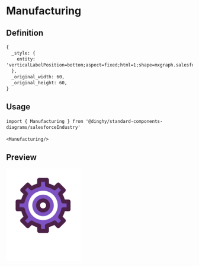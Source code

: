 # Manufacturing

## Definition

```
{
  _style: { 
    entity: 'verticalLabelPosition=bottom;aspect=fixed;html=1;shape=mxgraph.salesforce.manufacturing;',
  },
  _original_width: 60,
  _original_height: 60,
}
```

## Usage

```
import { Manufacturing } from '@dinghy/standard-components-diagrams/salesforceIndustry'

<Manufacturing/>
```

## Preview

<img src="./manufacturing.png" width="200"/>
